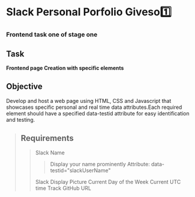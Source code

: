 # Slack Personal Porfolio Giveso1️⃣
### Frontend task one of stage one

## Task
**Frontend page Creation with specific elements**
## Objective
Develop and host a web page using HTML, CSS and Javascript that showcases specific personal and real time data attributes.Each required element should have a specified data-testid attribute for easy identification and testing.
> ## Requirements
> > Slack Name
> > > Display your name prominently
> > > Attribute: data-testid="slackUserName"
> > > 
> > Slack Display Picture
> > Current Day of the Week
> > Current UTC time
> > Track 
> > GitHub URL
